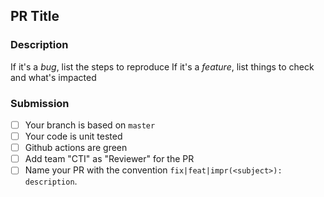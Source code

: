 ## PR Title

### Description

If it's a _bug_, list the steps to reproduce
If it's a _feature_, list things to check and what's impacted

### Submission

- [ ] Your branch is based on `master`
- [ ] Your code is unit tested
- [ ] Github actions are green
- [ ] Add team "CTI" as "Reviewer" for the PR
- [ ] Name your PR with the convention `fix|feat|impr(<subject>): description`.
